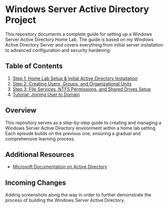 # Windows Server Active Directory Project

This repository documents a complete guide for setting up a Windows Server Active Directory Home Lab. The guide is based on my Windows Active Directory Server and covers everything from initial server installation to advanced configuration and security hardening.

## Table of Contents

1. [Step 1: Home Lab Setup & Initial Active Directory Installation](docs/Step1_Setup.md)
2. [Step 2: Creating Users, Groups, and Organizational Units](docs/Step2_Users_Groups.md)
3. [Step 3: File Services, NTFS Permissions, and Shared Drives Setup](docs/Step3_Files_Drives.md)
4. [Tutorial: Joining User to Domain](docs/Tutorial_Joining_Users.md)

## Overview

This repository serves as a step-by-step guide to creating and managing a Windows Server Active Directory environment within a home lab setting. Each episode builds on the previous one, ensuring a gradual and comprehensive learning process.

## Additional Resources

- [Microsoft Documentation on Active Directory](https://docs.microsoft.com/en-us/windows-server/identity/ad-ds/get-started/virtual-dc/active-directory-domain-services-overview)

## Incoming Changes

Adding screenshots along the way in order to further demonstrate the process of building the Windows Server Active Directory.
